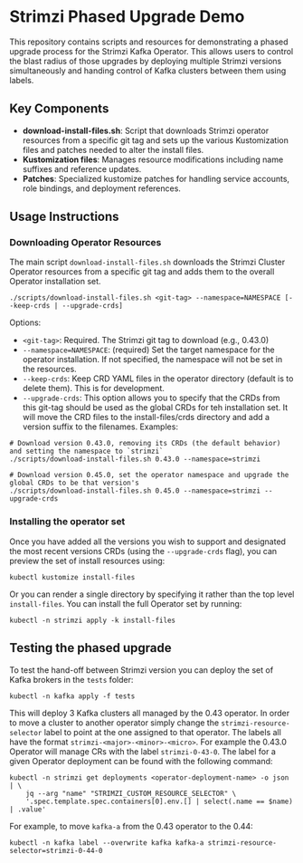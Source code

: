 # Strimzi Phased Upgrade Demo

This repository contains scripts and resources for demonstrating a phased upgrade process for the Strimzi Kafka Operator.
This allows users to control the blast radius of those upgrades by deploying multiple Strimzi versions simultaneously and handing control of Kafka clusters between them using labels. 

## Key Components

- **download-install-files.sh**: Script that downloads Strimzi operator resources from a specific git tag and sets up the various Kustomization files and patches needed to alter the install files.
- **Kustomization files**: Manages resource modifications including name suffixes and reference updates.
- **Patches**: Specialized kustomize patches for handling service accounts, role bindings, and deployment references.

## Usage Instructions

### Downloading Operator Resources

The main script `download-install-files.sh` downloads the Strimzi Cluster Operator resources from a specific git tag and adds them to the overall Operator installation set.

```shell
./scripts/download-install-files.sh <git-tag> --namespace=NAMESPACE [--keep-crds | --upgrade-crds]
```

Options:

- `<git-tag>`: Required. The Strimzi git tag to download (e.g., 0.43.0)
- `--namespace=NAMESPACE`: (required) Set the target namespace for the operator installation. If not specified, the namespace will not be set in the resources.
- `--keep-crds`: Keep CRD YAML files in the operator directory (default is to delete them). This is for development.
- `--upgrade-crds`: This option allows you to specify that the CRDs from this git-tag should be used as the global CRDs for teh installation set. It will move the CRD files to the install-files/crds directory and add a version suffix to the filenames. 
Examples:

```shell
# Download version 0.43.0, removing its CRDs (the default behavior) and setting the namespace to `strimzi`
./scripts/download-install-files.sh 0.43.0 --namespace=strimzi

# Download version 0.45.0, set the operator namespace and upgrade the global CRDs to be that version's
./scripts/download-install-files.sh 0.45.0 --namespace=strimzi --upgrade-crds

```

### Installing the operator set

Once you have added all the versions you wish to support and designated the most recent versions CRDs (using the `--upgrade-crds` flag), you can preview the set of install resources using:


```shell
kubectl kustomize install-files
```

Or you can render a single directory by specifying it rather than the top level `install-files`.
You can install the full Operator set by running:

```shell
kubectl -n strimzi apply -k install-files
```

## Testing the phased upgrade

To test the hand-off between Strimzi version you can deploy the set of Kafka brokers in the `tests` folder:

```shell
kubectl -n kafka apply -f tests
```

This will deploy 3 Kafka clusters all managed by the 0.43 operator.
In order to move a cluster to another operator simply change the `strimzi-resource-selector` label to point at the one assigned to that operator.
The labels all have the format `strimzi-<major>-<minor>-<micro>`. 
For example the 0.43.0 Operator will manage CRs with the label `strimzi-0-43-0`. 
The label for a given Operator deployment can be found with the following command:

```shell
kubectl -n strimzi get deployments <operator-deployment-name> -o json | \
    jq --arg "name" "STRIMZI_CUSTOM_RESOURCE_SELECTOR" \
    '.spec.template.spec.containers[0].env.[] | select(.name == $name) | .value'
```

For example, to move `kafka-a` from the 0.43 operator to the 0.44: 

```shell
kubectl -n kafka label --overwrite kafka kafka-a strimzi-resource-selector=strimzi-0-44-0
```

